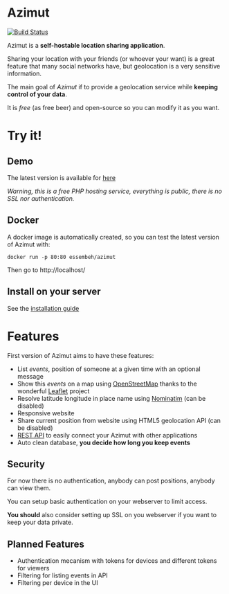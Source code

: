 # Azimut

[![Build Status](https://drone.io/github.com/essembeh/azimut/status.png)](https://drone.io/github.com/essembeh/azimut/files/azimut-master.tgz)

Azimut is a **self-hostable location sharing application**.

Sharing your location with your friends (or whoever your want) is a great feature that many social networks have, but geolocation is a very sensitive information.

The main goal of *Azimut* if to provide a geolocation service while **keeping control of your data**.

It is *free* (as free beer) and open-source so you can modify it as you want.

# Try it!

## Demo
The latest version is available for  [here](http://azimut.byethost11.com/)

*Warning, this is a free PHP hosting service, everything is public, there is no SSL nor authentication.*

## Docker
A docker image is automatically created, so you can test the latest version of Azimut with:
```
docker run -p 80:80 essembeh/azimut
```
Then go to http://localhost/

## Install on your server
See the [installation guide](INSTALL.md)


# Features
First version of Azimut aims to have these features:

* List *events*, position of someone at a given time with an optional message
* Show this *events* on a map using [OpenStreetMap](http://openstreetmap.org) thanks to the wonderful [Leaflet](http://leafletjs.com/) project
* Resolve latitude longitude in place name using [Nominatim](https://nominatim.openstreetmap.org/) (can be disabled)
* Responsive website
* Share current position from website using HTML5 geolocation API  (can be disabled)
* [REST API](API.md) to easily connect your Azimut with other applications
* Auto clean database, **you decide how long you keep events**

## Security
For now there is no authentication, anybody can post positions, anybody can view them.

You can setup basic authentication on your webserver to limit access.

**You should** also consider setting up SSL on you webserver if you want to keep your data private.

## Planned Features

* Authentication mecanism with tokens for devices and different tokens for viewers
* Filtering for listing events in API
* Filtering per device in the UI
